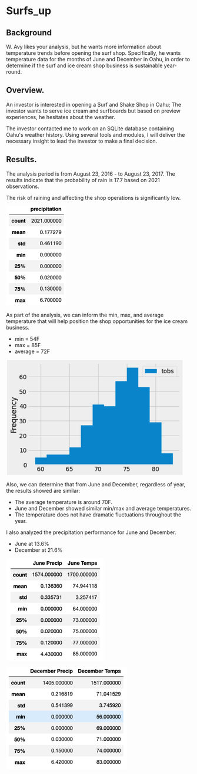 # Surfs_up

## Background

W. Avy likes your analysis, but he wants more information about temperature trends before opening the surf shop. Specifically, he wants temperature data for the months of June and December in Oahu, in order to determine if the surf and ice cream shop business is sustainable year-round.

## Overview.

An investor is interested in opening a Surf and Shake Shop in Oahu; The investor wants to serve ice cream and surfboards but based on preview experiences, he hesitates about the weather. 

The investor contacted me to work on an SQLite database containing Oahu's weather history. Using several tools and modules, I will deliver the necessary insight to lead the investor to make a final decision.

## Results.

The analysis period is from August 23, 2016 - to August 23, 2017. The results indicate that the probability of rain is 17.7 based on 2021 observations.

The risk of raining and affecting the shop operations is significantly low.

![Chart1](Chart1.png)

As part of the analysis, we can inform the min, max, and average temperature that will help position the shop opportunities for the ice cream business.
- min = 54F
- max = 85F
- average = 72F

![Chart2](TempChart.png)

Also, we can determine that from June and December, regardless of year, the results showed are similar:

- The average temperature is around 70F.
- June and December showed similar min/max and average temperatures.
- The temperature does not have dramatic fluctuations throughout the year.

I also analyzed the precipitation performance for June and December.
- June at 13.6%
- December at 21.6%

![Chart3](June+Precipitation.png)

![Chart4](Dec+Precipitation.png)

